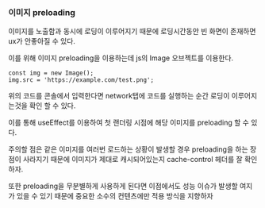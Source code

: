 ### 이미지 preloading
이미지를 노출함과 동시에 로딩이 이루어지기 때문에 로딩시간동안 빈 화면이 존재하면 ux가 안좋아질 수 있다.

이를 위해 이미지 preloading을 이용하는데 js의 Image 오브젝트를 이용한다.

```
const img = new Image();
img.src = 'https://example.com/test.png';
```

위의 코드를 콘솔에서 입력한다면 network탭에 코드를 실행하는 순간 로딩이 이루어지는것을 확인 할 수 있다.

이를 통해 useEffect를 이용하여 첫 랜더링 시점에 해당 이미지를 preloading 할 수 있다.

주의할 점은 같은 이미지를 여러번 로드하는 상황이 발생할 경우 preloading을 하는 장점이 사라지기 때문에 이미지가 제대로 캐시되어있는지 cache-control 헤더를 잘 확인하자.

또한 preloading을 무분별하게 사용하게 된다면 이점에서도 성능 이슈가 발생할 여지가 있을 수 있기 때문에 중요한 소수의 컨텐츠에만 적용 방식을 지향하자